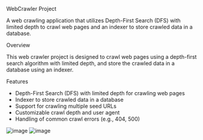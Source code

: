 WebCrawler Project

A web crawling application that utilizes Depth-First Search (DFS) with limited depth to crawl web pages and an indexer to store crawled data in a database.

Overview

This web crawler project is designed to crawl web pages using a depth-first search algorithm with limited depth, and store the crawled data in a database using an indexer.

Features

- Depth-First Search (DFS) with limited depth for crawling web pages
- Indexer to store crawled data in a database
- Support for crawling multiple seed URLs
- Customizable crawl depth and user agent
- Handling of common crawl errors (e.g., 404, 500)

![image](https://github.com/user-attachments/assets/19ddc220-65b0-44e6-b513-20ca0295e3cc)
![image](https://github.com/user-attachments/assets/3b73a06b-dedc-4556-a343-21a4176a4dfd)

  
